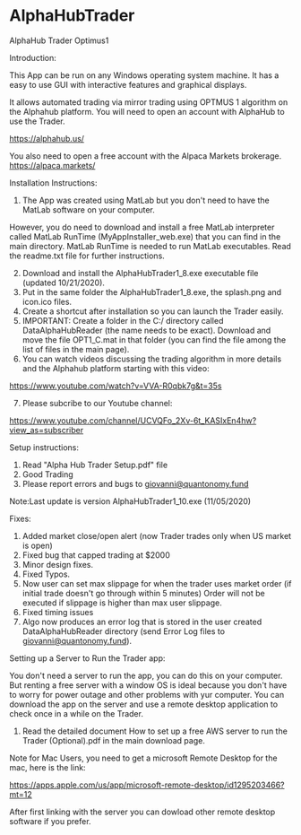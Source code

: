 # AlphaHubTrader
AlphaHub Trader Optimus1

Introduction:

This App can be run on any Windows operating system machine. 
It has a easy to use GUI with interactive features and graphical displays. 

It allows automated trading via mirror trading using OPTMUS 1 algorithm on the Alphahub platform.
You will need to open an account with AlphaHub to use the Trader.

https://alphahub.us/

You also need to open a free account with the Alpaca Markets brokerage. 
https://alpaca.markets/

Installation Instructions:

1) The App was created using MatLab but you don't need to have the MatLab software on your computer. 

However, you do need to download and install a free MatLab interpreter called MatLab RunTime (MyAppInstaller_web.exe) that you can find in the main directory. 
MatLab RunTime is needed to run MatLab executables. 
Read the readme.txt file for further instructions.  

2) Download and install the AlphaHubTrader1_8.exe executable file (updated 10/21/2020). 
3) Put in the same folder the AlphaHubTrader1_8.exe, the splash.png and icon.ico files.
4) Create a shortcut after installation so you can launch the Trader easily. 
5) IMPORTANT: Create a folder in the C:/ directory called DataAlphaHubReader (the name needs to be exact). Download and move the file 
OPT1_C.mat in that folder (you can find the file among the list of files in the main page). 
6) You can watch videos discussing the trading algorithm in more details and the Alphahub platform starting with this video:

https://www.youtube.com/watch?v=VVA-R0qbk7g&t=35s

7) Please subcribe to our Youtube channel:

https://www.youtube.com/channel/UCVQFo_2Xv-6t_KASIxEn4hw?view_as=subscriber

Setup instructions:

1) Read "Alpha Hub Trader Setup.pdf" file
2) Good Trading
3) Please report errors and bugs to giovanni@quantonomy.fund


Note:Last update is version AlphaHubTrader1_10.exe (11/05/2020)

Fixes:
1) Added market close/open alert (now Trader trades only when US market is open)
2) Fixed bug that capped trading at $2000 
3) Minor design fixes. 
4) Fixed Typos.
5) Now user can set max slippage for when the trader uses market order (if initial trade doesn't go through within 5 minutes)
Order will not be executed if slippage is higher than max user slippage. 
6) Fixed timing issues
8) Algo now produces an error log that is stored in the user created DataAlphaHubReader directory (send Error Log files to giovanni@quantonomy.fund). 


Setting up a Server to Run the Trader app:

You don't need a server to run the app, you can do this on your computer. But renting a free server with a window OS is ideal because you don't have to worry for power outage and other problems with yur computer. 
You can download the app on the server and use a remote desktop application to check once in a while on the Trader. 

1) Read the detailed document How to set up a free AWS server to run the Trader (Optional).pdf in the main download page. 

Note for Mac Users, you need to get a microsoft Remote Desktop for the mac, here is the link:  

https://apps.apple.com/us/app/microsoft-remote-desktop/id1295203466?mt=12

After first linking with the server you can dowload other remote desktop software if you prefer. 





